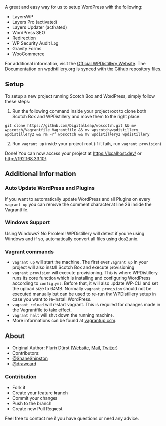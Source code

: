A great and easy way for us to setup WordPress with the following:

- LayersWP
- Layers Pro (activated)
- Layers Updater (activated)
- WordPress SEO
- Redirection
- WP Security Audit Log
- Gravity Forms
- WooCommerce

For additional information, visit the [Official WPDistillery Website](https://wpdistillery.org). The Documentation on wpdistillery.org is synced with the Github repository files.

## Setup
To setup a new project running Scotch Box and WordPress, simply follow these steps:

1. Run the following command inside your project root to clone both Scotch Box and WPDistillery and move them to the right place:

  ```
  git clone https://github.com/DigitalLeap/wpscotch.git && mv wpscotch/Vagrantfile Vagrantfile && mv wpscotch/wpdistillery wpdistillery2 && rm -rf wpscotch && mv wpdistillery2 wpdistillery
  ```

2. Run `vagrant up` inside your project root (if it fails, run `vagrant provision`)

Done! You can now access your project at https://localhost.dev/ or http://192.168.33.10/.

## Additional Information

### Auto Update WordPress and Plugins
If you want to automatically update WordPress and all Plugins on every `vagrant up` you can remove the comment character at line 26 inside the Vagrantfile.

### Windows Support
Using Windows? No Problem! WPDistillery will detect if you're using Windows and if so, automatically convert all files using dos2unix.

### Vagrant commands
* `vagrant up` will start the machine. The first ever `vagrant up` in your project will also install Scotch Box and execute provisioning
* `vagrant provision` will execute provisioning. This is where WPDistillery runs its core function which is installing and configuring WordPress according to `config.yml`. Before that, it will also update WP-CLI and set the upload size to 64MB. Normally `vagrant provision` should not be executed manually but can be used to re-run the WPDistillery setup in case you want to re-install WordPress.
* `vagrant reload` will restart vagrant. This is required for changes made in the Vagrantfile to take effect.
* `vagrant halt` will shut down the running machine.
* More informations can be found at [vagrantup.com](https://vagrantup.com).

## About
* Original Author: Flurin Dürst ([Website](https://flurinduerst.ch), [Mail](mailto:flurin@flurinduerst.ch), [Twitter](https://twitter.com/flurinduerst))
* Contributors:
* [@ShaneShipston](https://github.com/ShaneShipston)
* [@drawcard](https://github.com/drawcard)

### Contribution
* Fork it
* Create your feature branch
* Commit your changes
* Push to the branch
* Create new Pull Request

Feel free to contact me if you have questions or need any advice.

